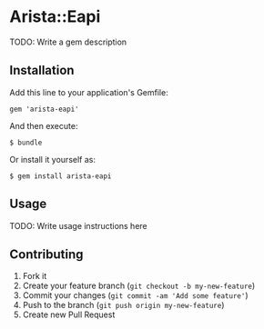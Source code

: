 # Arista::Eapi

TODO: Write a gem description

## Installation

Add this line to your application's Gemfile:

    gem 'arista-eapi'

And then execute:

    $ bundle

Or install it yourself as:

    $ gem install arista-eapi

## Usage

TODO: Write usage instructions here

## Contributing

1. Fork it
2. Create your feature branch (`git checkout -b my-new-feature`)
3. Commit your changes (`git commit -am 'Add some feature'`)
4. Push to the branch (`git push origin my-new-feature`)
5. Create new Pull Request
